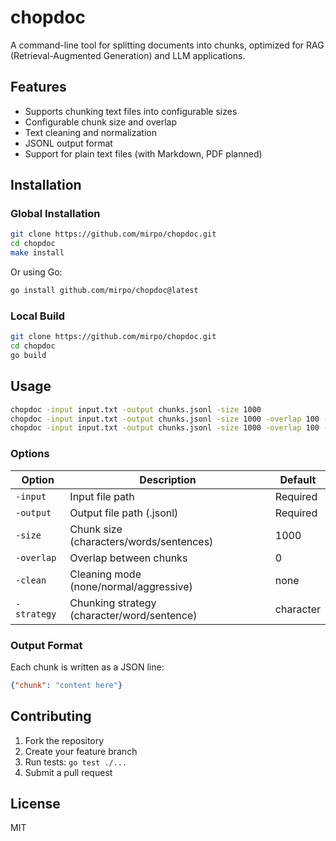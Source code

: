 # chopdoc

A command-line tool for splitting documents into chunks, optimized for RAG (Retrieval-Augmented Generation) and LLM applications.

## Features
- Supports chunking text files into configurable sizes
- Configurable chunk size and overlap
- Text cleaning and normalization
- JSONL output format
- Support for plain text files (with Markdown, PDF planned)

## Installation

### Global Installation
```bash
git clone https://github.com/mirpo/chopdoc.git
cd chopdoc
make install
```

Or using Go:
```bash
go install github.com/mirpo/chopdoc@latest
```

### Local Build
```bash
git clone https://github.com/mirpo/chopdoc.git
cd chopdoc
go build
```

## Usage

```bash
chopdoc -input input.txt -output chunks.jsonl -size 1000
chopdoc -input input.txt -output chunks.jsonl -size 1000 -overlap 100 -strategy word
chopdoc -input input.txt -output chunks.jsonl -size 1000 -overlap 100 -clean aggressive -strategy character
```

### Options

| Option      | Description                                 | Default   |
| ----------- | ------------------------------------------- | --------- |
| `-input`    | Input file path                             | Required  |
| `-output`   | Output file path (.jsonl)                   | Required  |
| `-size`     | Chunk size (characters/words/sentences)     | 1000      |
| `-overlap`  | Overlap between chunks                      | 0         |
| `-clean`    | Cleaning mode (none/normal/aggressive)      | none      |
| `-strategy` | Chunking strategy (character/word/sentence) | character |

### Output Format

Each chunk is written as a JSON line:
```json
{"chunk": "content here"}
```

## Contributing

1. Fork the repository
2. Create your feature branch
3. Run tests: `go test ./...`
4. Submit a pull request

## License

MIT
